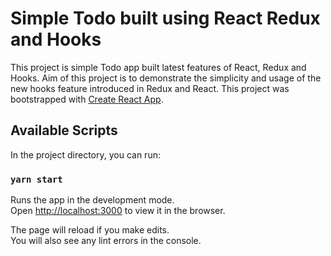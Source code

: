 # Simple Todo built using React Redux and Hooks

This project is simple Todo app built latest features of React, Redux and Hooks. Aim of this project is to demonstrate the simplicity and usage of the new hooks feature introduced in Redux and React.
This project was bootstrapped with [Create React App](https://github.com/facebook/create-react-app).

## Available Scripts

In the project directory, you can run:

### `yarn start`

Runs the app in the development mode.\
Open [http://localhost:3000](http://localhost:3000) to view it in the browser.

The page will reload if you make edits.\
You will also see any lint errors in the console.
